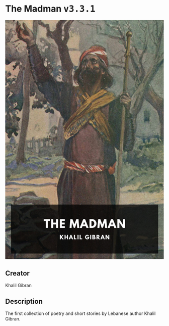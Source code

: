
# The Madman <kbd>v3.3.1</kbd>

<center>
  <img src="./cover-1024.jpg"/>
</center>

## Creator
Khalil Gibran

## Description
The first collection of poetry and short stories by Lebanese author Khalil Gibran.
